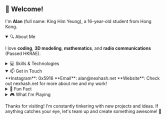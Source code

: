 ## 👋 Welcome!

I'm **Alan** (full name: King Him Yeung), a 16-year-old student from Hong Kong.

<details open>
  <summary>🔍 About Me</summary>
  
  I love **coding**, **3D modeling**, **mathematics**, and **radio communications** (Passed HKRAE).
</details>

<details>
  <summary>💻 Skills & Technologies</summary>
  
  **Languages**: Python, Kotlin, Java, TypeScript (skipped JavaScript lol)  
  **Frameworks & Tools**: FastAPI, Spring, React  
  **Machine Learning**: Diving into ML algorithms and building them with PyTorch  
  **Databases**: PostgreSQL and MongoDB
</details>

<details open>
  <summary>📫 Get in Touch</summary>
  **Instagram**: 0x5916
  **Email**: alan@nexhash.net
  **Website**: Check out nexhash.net for more about me and my work!
</details>

<details>
  <summary>🎉 Fun Fact</summary>
  
  My coding adventure began in 2021 on my first laptop - FUJITSU U537 with an Intel i5-7200U CPU.
**Fun part**: the CPU's device ID is 0x5916, which became my GitHub username! (Bonus: No one’s spotted that easter egg yet)
</details>

<details>
  <summary>🎮 What I'm Playing</summary>
  
  When I'm not glued to my code editor, I'm gaming hard:  
  
  **Music Games:** Arcaea, Phigros, ADOFAI, Paradigm:Reboot  
  **Zenless Zone Zero**  
  **Shapez 2** (a factory-building game all about shapes)  
  
  - A mix of visual novel games
</details>

Thanks for visiting! I'm constantly tinkering with new projects and ideas. If anything catches your eye, let's team up and create something awesome! 🚀
